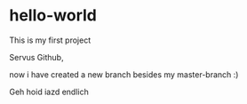# hello-world
This is my first project

Servus Github,

now i have created a new branch besides my master-branch :)

Geh hoid iazd endlich
